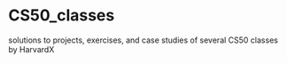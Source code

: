 # CS50_classes
solutions to projects, exercises, and case studies of several CS50 classes by HarvardX
